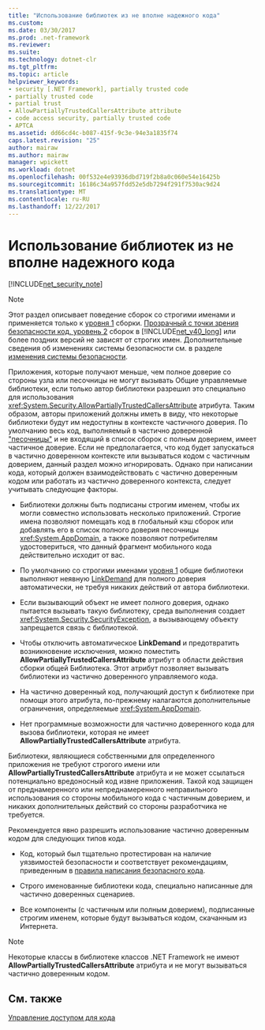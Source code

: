 ```yaml
---
title: "Использование библиотек из не вполне надежного кода"
ms.custom: 
ms.date: 03/30/2017
ms.prod: .net-framework
ms.reviewer: 
ms.suite: 
ms.technology: dotnet-clr
ms.tgt_pltfrm: 
ms.topic: article
helpviewer_keywords:
- security [.NET Framework], partially trusted code
- partially trusted code
- partial trust
- AllowPartiallyTrustedCallersAttribute attribute
- code access security, partially trusted code
- APTCA
ms.assetid: dd66cd4c-b087-415f-9c3e-94e3a1835f74
caps.latest.revision: "25"
author: mairaw
ms.author: mairaw
manager: wpickett
ms.workload: dotnet
ms.openlocfilehash: 00f532e4e93936dbd719f2b8a0c060e54e16425b
ms.sourcegitcommit: 16186c34a957fdd52e5db7294f291f7530ac9d24
ms.translationtype: MT
ms.contentlocale: ru-RU
ms.lasthandoff: 12/22/2017
---
```

# <a name="using-libraries-from-partially-trusted-code"></a>Использование библиотек из не вполне надежного кода
[!INCLUDE[net_security_note](../../../includes/net-security-note-md.md)]  
  
> [!NOTE]
>  Этот раздел описывает поведение сборок со строгими именами и применяется только к [уровня 1](../../../docs/framework/misc/security-transparent-code-level-1.md) сборки. [Прозрачный с точки зрения безопасности код, уровень 2](../../../docs/framework/misc/security-transparent-code-level-2.md) сборок в [!INCLUDE[net_v40_long](../../../includes/net-v40-long-md.md)] или более поздних версий не зависят от строгих имен. Дополнительные сведения об изменениях системы безопасности см. в разделе [изменения системы безопасности](../../../docs/framework/security/security-changes.md).  
  
 Приложения, которые получают меньше, чем полное доверие со стороны узла или песочницы не могут вызывать Общие управляемые библиотеки, если только автор библиотеки разрешил это специально для использования <xref:System.Security.AllowPartiallyTrustedCallersAttribute> атрибута. Таким образом, авторы приложений должны иметь в виду, что некоторые библиотеки будут им недоступны в контексте частичного доверия. По умолчанию весь код, выполняемый в частично доверенной ["песочницы"](../../../docs/framework/misc/how-to-run-partially-trusted-code-in-a-sandbox.md) и не входящий в список сборок с полным доверием, имеет частичное доверие. Если не предполагается, что код будет запускаться в частично доверенном контексте или вызываться кодом с частичным доверием, данный раздел можно игнорировать. Однако при написании кода, который должен взаимодействовать с частично доверенным кодом или работать из частично доверенного контекста, следует учитывать следующие факторы.  
  
-   Библиотеки должны быть подписаны строгим именем, чтобы их могли совместно использовать несколько приложений. Строгие имена позволяют помещать код в глобальный кэш сборок или добавлять его в список полного доверия песочницы <xref:System.AppDomain>, а также позволяют потребителям удостовериться, что данный фрагмент мобильного кода действительно исходит от вас.  
  
-   По умолчанию со строгими именами [уровня 1](../../../docs/framework/misc/security-transparent-code-level-1.md) общие библиотеки выполняют неявную [LinkDemand](../../../docs/framework/misc/link-demands.md) для полного доверия автоматически, не требуя никаких действий от автора библиотеки.  
  
-   Если вызывающий объект не имеет полного доверия, однако пытается вызывать такую библиотеку, среда выполнения создает <xref:System.Security.SecurityException>, а вызывающему объекту запрещается связь с библиотекой.  
  
-   Чтобы отключить автоматическое **LinkDemand** и предотвратить возникновение исключения, можно поместить **AllowPartiallyTrustedCallersAttribute** атрибут в области действия сборки общей Библиотека. Этот атрибут позволяет вызывать библиотеки из частично доверенного управляемого кода.  
  
-   На частично доверенный код, получающий доступ к библиотеке при помощи этого атрибута, по-прежнему налагаются дополнительные ограничения, определяемые <xref:System.AppDomain>.  
  
-   Нет программные возможности для частично доверенного кода для вызова библиотеки, которая не имеет **AllowPartiallyTrustedCallersAttribute** атрибута.  
  
 Библиотеки, являющиеся собственными для определенного приложения не требуют строгого имени или **AllowPartiallyTrustedCallersAttribute** атрибута и не может ссылаться потенциально вредоносный код извне приложения. Такой код защищен от преднамеренного или непреднамеренного неправильного использования со стороны мобильного кода с частичным доверием, и никаких дополнительных действий со стороны разработчика не требуется.  
  
 Рекомендуется явно разрешить использование частично доверенным кодом для следующих типов кода.  
  
-   Код, который был тщательно протестирован на наличие уязвимостей безопасности и соответствует рекомендациям, приведенным в [правила написания безопасного кода](../../../docs/standard/security/secure-coding-guidelines.md).  
  
-   Строго именованные библиотеки кода, специально написанные для частично доверенных сценариев.  
  
-   Все компоненты (с частичным или полным доверием), подписанные строгим именем, которые будут вызываться кодом, скачанным из Интернета.  
  
> [!NOTE]
>  Некоторые классы в библиотеке классов .NET Framework не имеют **AllowPartiallyTrustedCallersAttribute** атрибута и не могут вызываться частично доверенным кодом.  
  
## <a name="see-also"></a>См. также  
 [Управление доступом для кода](../../../docs/framework/misc/code-access-security.md)
